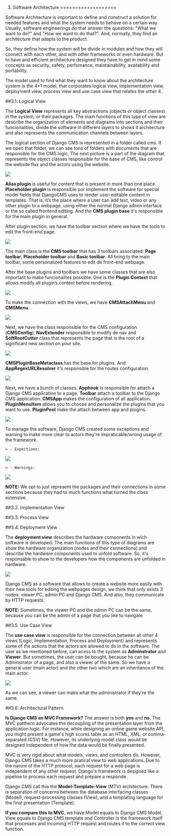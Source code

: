 3. Software Architecture
===================

Software Architecture is important to define and construct a solution for needed features and what the system needs to behave on a certain way. Usually, software engineerings do that answer the questions: "What we want to do?" and "How we want to do that?". And, normally, they find an architecture that adapts to the product.

So, they define how the system will be divide in modules and how they will connect with each other, and with other frameworks or even hardware. But to have and efficient architecture designed they have to get in mind some concepts as security, safety, perfomance, maintainability, availability and portability.

The model used to find what they want to know about the architecture system is the 4+1 model, that corporates logical view, implementation view, deployment view, process view and use case view that relates the other 4.

##3.1. Logical View

The **Logical View** represents all key abstractions (objects or object classes) in the system; or their packages. The main functions of this type of view are describe the organization of elements and diagrams into sections and their funcionalities, divide the software in different layers to shows it architecture and also represents the communication channels between layers.

The logical section of Django CMS is represented in a folder called cms. If we open that folder, we can see tons of folders with documents that are responsible for the CMS logic. 
The next picture is a part of the diagram that represents the object classes responsible for the base of CMS, like control the website flux and the actors using the website.

![](/ESOF-docs/images/plugin.png)

**Alias plugin** is useful for content that is present in more than one place. **Placeholder plugin** is responsible por implement the software for special model fields that DjangoCMS uses to render user-editable content in templates. That is, it’s the place where a user can add text, video or any other plugin to a webpage, using either the normal Django admin interface or the so called frontend editing. And the **CMS plugin base** it's responsible for the main plugin in general.

After plugin section, we have the toolbar section where we have the tools to edit the front-end page.

![](/ESOF-docs/images/toolbar.png)

The main class is the **CMS toolbar** that has 3 toolbars associated: **Page toolbar**, **Placeholder toolbar** and **Basic toolbar**. All bring to the main toolbar, some personalized features to edit de front-end webpage.

After the base plugins and toolbars we have some classes that are also important to make funcionalites possible. One is the **Plugin Context** that allows modify all plugin’s context before rendering.

![](/ESOF-docs/images/plugincontext.png)

To make the connection with the views, we have **CMSAttachMenu** and **CMSMenu**.

![](/ESOF-docs/images/menu.png)

Next, we have the class responsible for the CMS configuration (**CMSConfig**), **NavExtender** responsible to modify de nav and **SoftRootCutter** class that represents the page that is the root of a significant new section on your site.

![](/ESOF-docs/images/mod.png)

**CMSPluginBaseMetaclass** has the base for plugins. And **AppRegexURLResolver** it's responsible for the routes configuration.

![](/ESOF-docs/images/models.png)

Next, we have a bunch of classes. **Apphook** is responsible for attach a Django CMS application to a page. **Toolbar** attach a toolbar to the Django CMS application. **CMSApp** makes the configuration of all application. **PluginMenuItem** allows you to choose and personalize the plugins that you want to use. **PluginPool** make the attach between app and plugins. 

![](/ESOF-docs/images/object.png)


To manage the software, Django CMS created some exceptions and warning to make more clear to actors they're impraticable/wrong usage of the framework.
   
    > - Expections:
    
![](/ESOF-docs/images/exception2.png)
    
    > - Warnings:
    
![](/ESOF-docs/images/warning.png)

**NOTE:** We opt to just represent the packages and their connections in some sections because they had to much functions what turned the class extensive. 

##3.2. Implementation View

##3.3. Process View 

##3.4. Deployment View

The **deployment view** describes the hardware components in wich software is developed. The main functions of this type of diagrams are show the hardware organization (nodes and their connections) and describe the hardware components used to unfold software. So, it's responsable to show to the developers how the components are unfolded in hardware. 

![](/ESOF-docs/images/dev.png)

Django CMS as a software that allows to create a website more easily with their new tools for editing the webpages design, we think that only exists 3 nodes: viewer PC, admin PC and Django CMS. And also, they communicate by HTTP requests. 

**NOTE:** Sometimes, the viewer PC and the admin PC can be the same, because you can be the admin of a page that you like to navigate.

##3.5. Use Case View

The **use case view** is responsible for the connection between all other 4 views (Logic, Implementation, Process and Deployment) and represents some of the actions that the actors are allowed to do in the software. The user as we mentioned before, can acess to the system as **Adminstrator** and **Viewer**. But sometimes, the user can be bought, because he can be Adminstrator of a page, and also a viewer of the same. So we have a general user (main actor) and the other two which are an inheritance of the main actor.

![](/ESOF-docs/images/use_case_2.png)

As we can see, a viewer can make what the administrator if they're the same. 

##3.6. Architectural Pattern

**Is Django CMS an MVC Framework?**
The answer is both **yes** and **no**. The MVC patthern advocates the decoupling of the presentation layer from the application logic. For instance, while designing an online game website API, you might present a game's high scores table as an HTML, XML, or comma-separated (CSV) file. However, its underlying model class would be designed independent of how the data would be finally presented.

MVC is very rigid about what models, views, and controllers do. However, Django CMS takes a much more pratical view to web applications. Due to the nature of the HTTP protocol, each request for a web page is independent of any other request. Django's framework is designed like a pipeline to process each request and prepare a responde. 

Django CMS call this the **Model-Template-View** (MTV) architecture. There is separation of concerns between the database interfacing classes (Model), request-processing classes (View), and a templating language for the final presentation (Template).

**If you compare this to MVC**, we have Model equals to Django CMS Model, View equals to Django CMS template and Controller is the framework itself that processes and incoming HTTP request and routes it to the correct view function.





